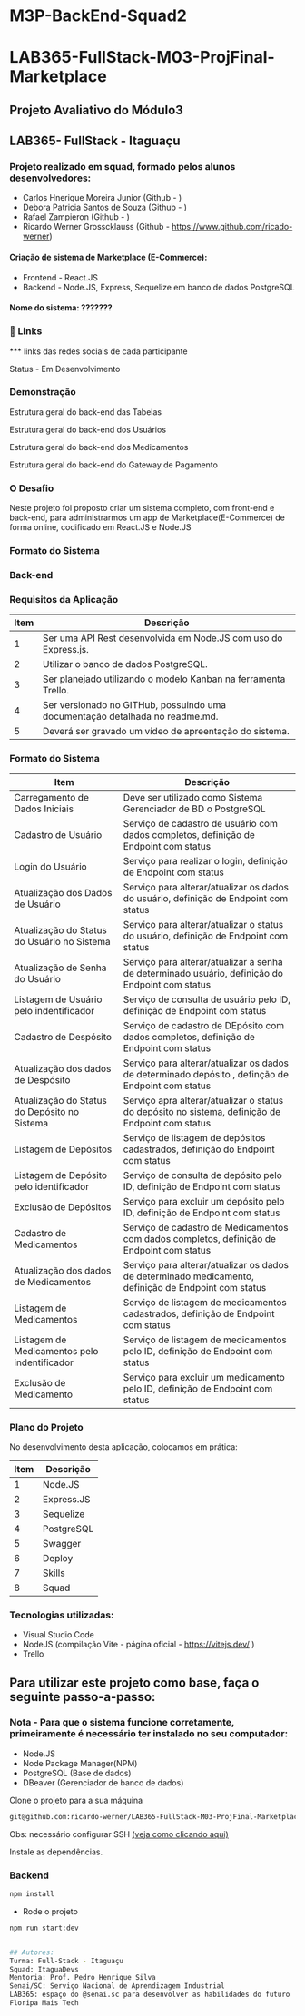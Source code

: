 # M3P-BackEnd-Squad2
# LAB365-FullStack-M03-ProjFinal-Marketplace
## Projeto Avaliativo do Módulo3
## LAB365- FullStack - Itaguaçu
### Projeto realizado em squad, formado pelos alunos desenvolvedores:
- Carlos Hnerique Moreira Junior (Github - )
- Debora Patricia Santos de Souza (Github - )
- Rafael Zampieron (Github - )
- Ricardo Werner Grosscklauss (Github - https://www.github.com/ricado-werner)

#### Criação de sistema de Marketplace (E-Commerce):
- Frontend - React.JS
- Backend - Node.JS, Express, Sequelize em banco de dados PostgreSQL
#### Nome do sistema: ???????

### 🔗 Links
*** links das redes sociais de cada participante


Status - Em Desenvolvimento

### Demonstração

Estrutura geral do back-end das Tabelas
<p align="center">
  <!--img width="480" src="src/assets/to_readme/geralTabelas.jpg"-->
</p>

Estrutura geral do back-end dos Usuários
<p align="center">
  <!--img width="480" src="src/assets/to_readme/usuarioTable.jpg"-->
</p>

Estrutura geral do back-end dos Medicamentos
<p align="center">
  <!--img width="480" src="src/assets/to_readme/depositoTable.jpg"-->
</p>
Estrutura geral do back-end do Gateway de Pagamento
<p align="center">
  <!--img width="480" src="src/assets/to_readme/medicamentoTable.jpg"-->
</p>

### O Desafio
Neste projeto foi proposto criar um sistema completo, com front-end e back-end,  para administrarmos um app de Marketplace(E-Commerce) de forma online, codificado em React.JS e Node.JS

### Formato do Sistema

### Back-end

### Requisitos da Aplicação

| Item | Descrição                                                                    |
| ---- | ---------------------------------------------------------------------------- |
| 1    | Ser uma API Rest desenvolvida em Node.JS com uso do Express.js.              |
| 2    | Utilizar o banco de dados PostgreSQL.                                        |
| 3    | Ser planejado utilizando o modelo Kanban na ferramenta Trello.               |
| 4    | Ser versionado no GITHub, possuindo uma documentação detalhada no readme.md. |
| 5    | Deverá ser gravado um vídeo de apreentação do sistema.                       |

### Formato do Sistema

| Item                                         | Descrição                                                                                            |
| -------------------------------------------- | ---------------------------------------------------------------------------------------------------- |
| Carregamento de Dados Iniciais               | Deve ser utilizado como Sistema Gerenciador de BD o PostgreSQL                                       |
| Cadastro de Usuário                          | Serviço de cadastro de usuário com dados completos, definição de Endpoint com status                 |
| Login do Usuário                             | Serviço para realizar o login, definição de Endpoint com status                                      |
| Atualização dos Dados de Usuário             | Serviço para alterar/atualizar os dados do usuário, definição de Endpoint com status                 |
| Atualização do Status do Usuário no Sistema  | Serviço para alterar/atualizar o status do usuário, definição de Endpoint com status                 |
| Atualização de Senha do Usuário              | Serviço para alterar/atualizar a senha de determinado usuário, definição do Endpoint com status      |
| Listagem de Usuário pelo indentificador      | Serviço de consulta de usuário pelo ID, definição de Endpoint com status                             |
| Cadastro de Despósito                        | Serviço de cadastro de DEpósito com dados completos, definição de Endpoint com status                |
| Atualização dos dados de Despósito           | Serviço para alterar/atualizar os dados de determinado depósito , definção de Endpoint com status    |
| Atualização do Status do Depósito no Sistema | Serviço apra alterar/atualizar o status do depósito no sistema, definição de Endpoint com status     |
| Listagem de Depósitos                        | Serviço de listagem de depósitos cadastrados, definição do Endpoint com status                       |
| Listagem de Depósito pelo identificador      | Serviço de consulta de depósito pelo ID, definição de Endpoint com status                            |
| Exclusão de Depósitos                        | Serviço para excluir um depósito pelo ID, definição de Endpoint com status                           |
| Cadastro de Medicamentos                     | Serviço de cadastro de Medicamentos com dados completos, definição de Endpoint com status            |
| Atualização dos dados de Medicamentos        | Serviço para alterar/atualizar os dados de determinado medicamento, definição de Endpoint com status |
| Listagem de Medicamentos                     | Serviço de listagem de medicamentos cadastrados, definição de Endpoint com status                    |
| Listagem de Medicamentos pelo indentificador | Serviço de listagem de medicamentos pelo ID, definição de Endpoint com status                        |
| Exclusão de Medicamento                      | Serviço para excluir um medicamento pelo ID, definição de Endpoint com status                        |

### Plano do Projeto

No desenvolvimento desta aplicação, colocamos em prática:

| Item | Descrição  |
| ---- | ---------- |
|  1   | Node.JS    |
|  2   | Express.JS |
|  3   | Sequelize  |
|  4   | PostgreSQL |
|  5   | Swagger    |
|  6   | Deploy     |
|  7   | Skills     |
|  8   | Squad      |

### Tecnologias utilizadas:

- Visual Studio Code
- NodeJS (compilação Vite - página oficial - https://vitejs.dev/ )
- Trello


## Para utilizar este projeto como base, faça o seguinte passo-a-passo:

### Nota - Para que o sistema funcione corretamente, primeiramente é necessário ter instalado no seu computador:
- Node.JS
- Node Package Manager(NPM)
- PostgreSQL (Base de dados)
- DBeaver (Gerenciador de banco de dados)

Clone o projeto para a sua máquina
```bash
git@github.com:ricardo-werner/LAB365-FullStack-M03-ProjFinal-Marketplace.git
```
Obs: necessário configurar SSH [(veja como clicando aqui)](https://www.youtube.com/watch?v=n-H1eFSsugo)

Instale as dependências.

### Backend
```bash
npm install
```

- Rode o projeto

```bash
npm run start:dev


## Autores:
Turma: Full-Stack - Itaguaçu
Squad: ItaguaDevs
Mentoria: Prof. Pedro Henrique Silva
Senai/SC: Serviço Nacional de Aprendizagem Industrial
LAB365: espaço do @senai.sc para desenvolver as habilidades do futuro
Floripa Mais Tech  
